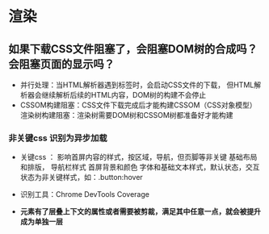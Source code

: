 # 渲染
## 如果下载CSS文件阻塞了，会阻塞DOM树的合成吗？会阻塞页面的显示吗？
- 并行处理：当HTML解析器遇到<link>标签时，会启动CSS文件的下载，
但HTML解析器会继续解析后续的HTML内容，DOM树的构建不会停止
- CSSOM构建阻塞：CSS文件下载完成后才能构建CSSOM（CSS对象模型）
  渲染树构建阻塞：渲染树需要DOM树和CSSOM树都准备好才能构建
### 非关键css 识别为异步加载
- 关键css ： 影响首屏内容的样式，按区域，导航，但页脚等非关键
            基础布局和排版，
            导航栏样式
            首屏背景和颜色
            字体和基础文本样式，默认状态，交互状态为非关键样式，如：.button:hover 
- 识别工具：Chrome DevTools Coverage 

- **元素有了层叠上下文的属性或者需要被剪裁，满足其中任意一点，就会被提升成为单独一层**
